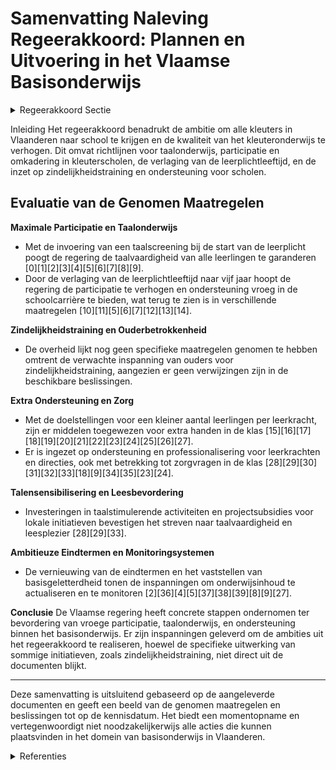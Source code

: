 # Samenvatting Naleving Regeerakkoord: Plannen en Uitvoering in het Vlaamse Basisonderwijs

<details>
        <summary>Regeerakkoord Sectie </summary>
        <p>1.2.6 Basisonderwijs Vlaanderen is wereldtop in het aantal kleuters dat naar school gaat. In het school-jaar 2017-2018 was 98,8% van de kleuters ingeschreven in een school. Het is onze ambitie dat álle kleuters ingeschreven zijn in een school en voldoende naar school gaan. We streven naar een verdere maxi-male participatie vanaf de leeftijd van 3 jaar. In het groeipakket zorgen de partici-patietoeslagen voor een financiële stimu-lans (vanaf 2019) richting inschrijving en deelname aan het kleuteronderwijs. Daarnaast focussen we in nauwe samen-werking met de lokale besturen op acties naar kleuters toe, die we vandaag niet (voldoende) in de klas zien. Om de kwaliteit ook in het kleuteronderwijs te verhogen, vrijwaren we maximaal de lestijd door het aandeel zindelijke kleuters te laten stijgen. Daardoor worden de leerkrachten in de kleuterklassen minder zwaar belast. Voor de tijdige opstart van zindelijkheidstraining, verwachten we een extra inspanning van de ouders, hierin ondersteund door Kind en Gezin. Om meer handen in de klas te krijgen, leveren we een extra budgettaire inspan-ning om zowel de werkingsmiddelen als de omkadering van en in de scholen van het basisonderwijs stapsgewijs te laten groeien met als doel een kleiner aantal leerlingen per leerkracht. Dankzij meer ondersteuning willen we aan de toegenomen zorgnood in de klas voldoen. We zetten in op extra kinderverzorg(st)ers in het kleuteronderwijs. Voor directies wordt in functie van het aantal personeelsleden voorzien in [extra administratieve, pedagogische en beleids-ondersteuning] in die betrokken school. Taalkennis Nederlands is de absolute topprioriteit voor iedereen. De onderwijstaal is en blijft Nederlands. Goede kennis van het Nederlands is essentieel. Taal is de sleutel voor sterke onderwijsprestaties, voor volwaardige integratie maar evengoed voor de werkbaarheid in de klas. Daarom hebben we nood aan een Taalturbo Neder-lands. Wie taalachterstand heeft, kan terecht in extra taalbadklassen Nederlands. Het is niet voldoende om alleen Neder-lands te kennen als ‘gebruikstaal’. Ook grammatica, zinsontleding en begrijpend lezen zijn belangrijk en horen thuis in de eindtermen van zowel basis- als secun-dair onderwijs. We bevorderen leesplezier Nederlands buiten de schooluren, in struc-turele samenwerking met bibliotheken (bv. door wijkbibliotheken een plaats in de school te geven) en culturele centra. De kennis van het Nederlands begint bij de start van de schoolloopbaan. En dus moet het kleuteronderwijs ook de poort naar het Nederlands zijn én ervoor zorgen dat zoveel mogelijk kinderen met gelijke kansen de schoolloopbaan starten. De verlaging van de leerplichtleeftijd grijpen we aan om ervoor te zorgen dat kinderen die thuis onvoldoende Nederlands gebruiken, reeds in de kleuterschool Nederlands leren en zo het lager onderwijs zonder taalachterstand kunnen starten. Dit draagt ook bij tot de relatie leerkracht en leerling en dus tot het pedagogisch comfort. Net in de kleuterschool zijn de kinderen ook het meest vatbaar voor taalverwerving. Van alle vijf-zesjarigen wordt een uniforme net- en koepelover schrijdende gestandaardiseerde taalscreening afge-nomen. De bestaande toolkit vormen we om tot één taalscreening Nederlands. Leerlingen die later instromen in het Nederlandstalig onderwijs, moeten eenzelfde uniforme net- en koepe-loverschrijdende gestandaardiseerde taalscreening Nederlands afleggen. We behouden de OKAN-werking. Ook initiatieven zoals zomerscholen Nederlands, georganiseerd door lokale part-ners en het middenveld, worden gefacili-teerd. Op die manier vermijden we regressie bij de leerlingen door de zomervakantie. Op basis van de resultaten van de taalscreening, moeten leerlingen die het Nederlands onvoldoende beheersen een actief taalintegratietraject Nederlands volgen met in beginsel een taalbadklas of een volwaardig alternatief dat dezelfde resultaten bereikt. Dit kan ook netover-schrijdend georganiseerd worden. We gebruiken de SES-werkingsmiddelen waarvoor ze bedoeld zijn zodat kinderen met een moeilijke thuissituatie gericht ondersteund worden en hun kans op ongekwalificeerde uitstroom kleiner wordt. Zo zetten we ze onder andere in voor taalbadklassen Nederlands, leermateriaal Nederlands tweede taal en huiswerkbegelei-ding. De aanwending wordt steekproefs-gewijs gecontroleerd en indien de middelen niet doelmatig worden aangewend, worden deze middelen duidelijker geoormerkt. Talenkennis is een echte rijkdom voor de Vlaming. We versterken het taalonderwijs Nederlands én blijven inzetten op taalsensibi-lisering, taalinitiatie, het (facultatief) taal-onderwijs van het Frans, Engels en/of Duits. De eindtermen basisonderwijs worden ambitieus herschreven met bijzondere aandacht voor Nederlands, Frans, Wiskunde en Wetenschappen en Techniek. Na een eerste evaluatie van basisgeletterd-heid in het Secundair Onderwijs, zorgen we voor de invoering ervan in het basisonder-wijs op de leeftijd van tien jaar, minstens voor Nederlands en Wiskunde. De eindtermen worden letterlijk overge-nomen bij de respectievelijke leerplan-doelen in de leerplannen en gekoppeld aan de bestaande leergebieden. We versterken de aandacht voor Wetenschap en Techniek in het basison-derwijs door leerkrachten in de laatste jaren van het basisonderwijs zich te laten specialiseren in een bepaald leergebied. Ook in het kleuteronderwijs prikkelen we kinderen reeds voor STEM. </p>
        </details> 

Inleiding
Het regeerakkoord benadrukt de ambitie om alle kleuters in Vlaanderen naar school te krijgen en de kwaliteit van het kleuteronderwijs te verhogen. Dit omvat richtlijnen voor taalonderwijs, participatie en omkadering in kleuterscholen, de verlaging van de leerplichtleeftijd, en de inzet op zindelijkheidstraining en ondersteuning voor scholen.

## Evaluatie van de Genomen Maatregelen

**Maximale Participatie en Taalonderwijs**
- Met de invoering van een taalscreening bij de start van de leerplicht poogt de regering de taalvaardigheid van alle leerlingen te garanderen \[0\]\[1\]\[2\]\[3\]\[4\]\[5\]\[6\]\[7\]\[8\]\[9\].
- Door de verlaging van de leerplichtleeftijd naar vijf jaar hoopt de regering de participatie te verhogen en ondersteuning vroeg in de schoolcarrière te bieden, wat terug te zien is in verschillende maatregelen \[10\]\[11\]\[5\]\[6\]\[7\]\[12\]\[13\]\[14\].

**Zindelijkheidstraining en Ouderbetrokkenheid**
- De overheid lijkt nog geen specifieke maatregelen genomen te hebben omtrent de verwachte inspanning van ouders voor zindelijkheidstraining, aangezien er geen verwijzingen zijn in de beschikbare beslissingen.

**Extra Ondersteuning en Zorg**
- Met de doelstellingen voor een kleiner aantal leerlingen per leerkracht, zijn er middelen toegewezen voor extra handen in de klas \[15\]\[16\]\[17\]\[18\]\[19\]\[20\]\[21\]\[22\]\[23\]\[24\]\[25\]\[26\]\[27\].
- Er is ingezet op ondersteuning en professionalisering voor leerkrachten en directies, ook met betrekking tot zorgvragen in de klas \[28\]\[29\]\[30\]\[31\]\[32\]\[33\]\[18\]\[9\]\[34\]\[35\]\[23\]\[24\].

**Talensensibilisering en Leesbevordering**
- Investeringen in taalstimulerende activiteiten en projectsubsidies voor lokale initiatieven bevestigen het streven naar taalvaardigheid en leesplezier \[28\]\[29\]\[33\].

**Ambitieuze Eindtermen en Monitoringsystemen**
- De vernieuwing van de eindtermen en het vaststellen van basisgeletterdheid tonen de inspanningen om onderwijsinhoud te actualiseren en te monitoren \[2\]\[36\]\[4\]\[5\]\[37\]\[38\]\[39\]\[8\]\[9\]\[27\].

**Conclusie**
De Vlaamse regering heeft concrete stappen ondernomen ter bevordering van vroege participatie, taalonderwijs, en ondersteuning binnen het basisonderwijs. Er zijn inspanningen geleverd om de ambities uit het regeerakkoord te realiseren, hoewel de specifieke uitwerking van sommige initiatieven, zoals zindelijkheidstraining, niet direct uit de documenten blijkt.

---

Deze samenvatting is uitsluitend gebaseerd op de aangeleverde documenten en geeft een beeld van de genomen maatregelen en beslissingen tot op de kennisdatum. Het biedt een momentopname en vertegenwoordigt niet noodzakelijkerwijs alle acties die kunnen plaatsvinden in het domein van basisonderwijs in Vlaanderen.

<details>
        <summary> Referenties</summary>
        **[\[0\]](http://themis.vlaanderen.be/id/nieuwsbrief-info/60ED77D7364ED90008001477)** : **(2021-07-16)** Taalscreening bij begin leerplicht in het gewoon onderwijs en voldoende aanwezigheid van vijfjarigen in het kleuteronderwijs Ontwerpbesluit van de Vlaamse Regering over de taalscreening bij het begin ... 

**[\[1\]](http://themis.vlaanderen.be/id/nieuwsbrief-info/60B7364C364ED9000800063C)** : **(2021-06-04)** Taalscreening bij begin leerplicht in het gewoon onderwijs en voldoende aanwezigheid van vijfjarigen in het kleuteronderwijs Voorontwerp van besluit van de Vlaamse Regering over de taalscreening bij h... 

**[\[2\]]** : **(2020-10-02)** Eindtermen en ontwikkelingsdoelen basisonderwijs 

**[\[3\]](http://themis.vlaanderen.be/id/nieuwsbrief-info/60E42257364ED900080007BF)** : **(2021-07-09)** Taalscreening bij het begin van de leerplicht in het gewoon basisonderwijs: vastlegging instrument en manier van afname 

**[\[4\]](http://themis.vlaanderen.be/id/nieuwsbrief-info/630F1EA79531BD6B9732BED7)** : **(2022-09-02)** Voorrangsgroepen leerlingen met een voortraject in Nederlandstalig basisonderwijs bij inschrijvingen in gewoon secundair onderwijs: wijzigingsdecreet Voorontwerp van decreet tot wijziging van de Codex... 

**[\[5\]](http://themis.vlaanderen.be/id/nieuwsbrief-info/60ED681E364ED9000800143A)** : **(2021-07-16)** Aanpassing inschrijvingsrecht in het gewoon onderwijs binnen en buiten Brussel A. Voorontwerp van decreet tot wijziging van het decreet basisonderwijs van 25 februari 1997, van de Codex Secundair Onde... 

**[\[6\]](http://themis.vlaanderen.be/id/nieuwsbericht/64AE5A590592342F299DB9CF)** : **(2023-07-14)** Invoering taalafdeling Nederlands-Vlaamse Gebarentaal in het gewoon basisonderwijs Voorontwerp van decreet tot wijziging van het decreet basisonderwijs van 25 februari 1997, wat betreft de taalafdelin... 

**[\[7\]](http://themis.vlaanderen.be/id/nieuwsbericht/653907589DAB6626D11E54C5)** : **(2023-10-27)** Invoering taalafdeling Nederlands-Vlaamse Gebarentaal in het gewoon basisonderwijs: voorontwerp van wijzigingsdecreet Voorontwerp van decreet tot wijziging van het decreet basisonderwijs van 25 februa... 

**[\[8\]](http://themis.vlaanderen.be/id/nieuwsbrief-info/6358DD151EA6B745D23CC8AB)** : **(2022-10-28)** Voorontwerp decreet over Vlaamse toetsen in het onderwijs Voorontwerp van decreet over de Vlaamse toetsen in het onderwijs  Na adviezen van de VLOR, van de SERV en van de Vlaamse Toezichtcommissie voo... 

**[\[9\]](http://themis.vlaanderen.be/id/nieuwsbrief-info/61E7CDE5364ED90008000215)** : **(2022-01-21)** VIA6: ondersteunen en versterken competenties kinderbegeleiders kinderopvang Voorontwerp van besluit van de Vlaamse Regering tot wijziging van het besluit van de Vlaamse Regering van 17 maart 2017 bet... 

**[\[10\]](http://themis.vlaanderen.be/id/resource/aa0b6b30-4927-11ec-94bb-99a9d1e168fe)** : **(2020-09-04)** Controle inschrijvingen leerlingen basisonderwijs: aanpassingen door verlaging leerplicht van zes naar vijf jaar Voorontwerp van besluit van de Vlaamse Regering tot wijziging van het besluit van de Vl... 

**[\[11\]](http://themis.vlaanderen.be/id/resource/57b28700-4928-11ec-94bb-99a9d1e168fe)** : **(2020-07-10)** Controle inschrijvingen leerlingen basisonderwijs: aanpassingen door verlaging leerplicht Voorontwerp van besluit van de Vlaamse Regering tot wijziging van het besluit van de Vlaamse Regering van 12 n... 

**[\[12\]](http://themis.vlaanderen.be/id/nieuwsbrief-info/629768562071A7D754F183E1)** : **(2022-06-03)** Schooltoeslag Voorontwerp van besluit van de Vlaamse Regering tot wijziging van artikel 2 van het besluit van de Vlaamse Regering van 17 mei 2019 betreffende de selectieve participatietoeslagen leerli... 

**[\[13\]](http://themis.vlaanderen.be/id/nieuwsbrief-info/61A736AA364ED90008000599)** : **(2021-12-03)** Aanpassing inschrijvingsrecht in het gewoon onderwijs binnen en buiten Brussel A. Ontwerpdecreet tot wijziging van het decreet basisonderwijs van 25 februari 1997, de Codex Secundair Onderwijs van 17 ... 

**[\[14\]](http://themis.vlaanderen.be/id/nieuwsbrief-info/61FBD656D5F0FAFA87AFAA25)** : **(2022-02-04)** Aanpassing inschrijvingsrecht in het gewoon onderwijs binnen en buiten Brussel Bekrachtiging en afkondiging van het decreet tot wijziging van het decreet basisonderwijs van 25 februari 1997, de Codex ... 

**[\[15\]](http://themis.vlaanderen.be/id/resource/74e37a60-4927-11ec-94bb-99a9d1e168fe)** : **(2020-09-18)** Puntenenveloppen voor de scholengemeenschappen basisonderwijs: omkadering leerlingondersteuning Voorontwerp van besluit van de Vlaamse Regering tot wijziging van het besluit van de Vlaamse Regering va... 

**[\[16\]](http://themis.vlaanderen.be/id/nieuwsbrief-info/6387581886124BBA17062CA0)** : **(2022-12-02)** Automatisering bewijslast 'leerling met een zorgthuis' Voorontwerp van besluit van de Vlaamse Regering tot wijziging van het besluit van de Vlaamse regering van 17 juni 1997 betreffende de personeelsf... 

**[\[17\]](http://themis.vlaanderen.be/id/resource/a0cde3d0-4928-11ec-94bb-99a9d1e168fe)** : **(2020-07-03)** Puntenenveloppen voor de scholengemeenschappen basisonderwijs: omkadering leerlingondersteuning Voorontwerp van besluit van de Vlaamse Regering tot wijziging van het besluit van de Vlaamse Regering va... 

**[\[18\]](http://themis.vlaanderen.be/id/nieuwsbrief-info/618BDC66364ED90008000B91)** : **(2021-11-12)** Plan Vlaamse Veerkracht: Toekenning extra ICT-middelen en verhoging aantal uur kinderverzorging Toekenning extra ICT-middelen en verhoging aantal uur kinderverzorging Ontwerpbesluit van de Vlaamse Reg... 

**[\[19\]](http://themis.vlaanderen.be/id/resource/d90a0ef0-4927-11ec-94bb-99a9d1e168fe)** : **(2020-07-17)** Kwaliteitslabel organisatoren kleuteropvang Voorontwerp van besluit van de Vlaamse Regering tot toekenning van een kwaliteitslabel aan organisatoren van kleuteropvang  Kinderen op kleuterleeftijd hebb... 

**[\[20\]](http://themis.vlaanderen.be/id/resource/d4547620-4927-11ec-94bb-99a9d1e168fe)** : **(2020-07-17)** Puntenenveloppen voor de scholengemeenschappen basisonderwijs: omkadering leerlingondersteuning Voorontwerp van besluit van de Vlaamse Regering tot wijziging van het besluit van de Vlaamse Regering va... 

**[\[21\]](http://themis.vlaanderen.be/id/nieuwsbrief-info/60E46569364ED900080008A6)** : **(2021-07-09)** Wijziging besluiten basisonderwijs naar aanleiding van wijziging decreet basisonderwijs Ontwerpbesluit van de Vlaamse Regering tot wijziging van diverse besluiten, wat betreft de organisatie van het s... 

**[\[22\]](http://themis.vlaanderen.be/id/nieuwsbrief-info/6140997E364ED900080001D4)** : **(2021-09-17)** Plan Vlaamse Veerkracht: Toekenning extra ICT-middelen en verhoging aantal uur kinderverzorging Toekenning extra ICT-middelen en verhoging aantal uur kinderverzorging Voorontwerp van besluit van de Vl... 

**[\[23\]](http://themis.vlaanderen.be/id/nieuwsbericht/643FE966CA1CB15B58CF4736)** : **(2023-04-21)** Subsidie digitale aanmeldingsprocedures inschrijvingen schooljaar 2023-2024 Ontwerpbesluit van de Vlaamse Regering tot financiële ondersteuning van maximaal 622.500 euro voor de organisatie van digita... 

**[\[24\]](http://themis.vlaanderen.be/id/nieuwsbrief-info/618B834A364ED90008000B6F)** : **(2021-11-12)** Toekenning lestijden, lesuren en uren op basis van het ondersteuningsmodel en extra werkingsbudget voor de professionalisering van ondersteuners voor het schooljaar 2021-2022 en het eerste trimester v... 

**[\[25\]](http://themis.vlaanderen.be/id/nieuwsbericht/652E5C5B7FDB1A5D07829384)** : **(2023-10-20)** Oproep organisatie digitale aanmeldingsprocedures inschrijvingen schooljaar 2024-2025 basis- en secundair onderwijs   Sinds de inschrijvingen voor het schooljaar 2019-2020 voorziet de Vlaamse Regering... 

**[\[26\]](http://themis.vlaanderen.be/id/nieuwsbericht/6581A904E2E2C9E5814C230F)** : **(2023-12-22)** Kinderopvang: kindratio en voorrangsregels Voorontwerp van besluit van de Vlaamse Regering tot wijziging van het Vergunningsbesluit van 22 november 2013 en het Subsidiebesluit van 22 november 2013 in ... 

**[\[27\]](http://themis.vlaanderen.be/id/nieuwsbrief-info/623AF3986BB7B593CFC18DB4)** : **(2022-03-25)** Operationalisering leerlingenbegeleiding in het basisonderwijs, het secundair onderwijs en de centra voor leerlingenbegeleiding Voorontwerp van besluit van de Vlaamse Regering tot wijziging van artike... 

**[\[28\]](http://themis.vlaanderen.be/id/resource/55de1520-4928-11ec-94bb-99a9d1e168fe)** : **(2020-07-10)** Subsidie taalstimulerende activiteiten Nederlands in schoolvakanties en buitenschoolse opvang voor kinderen en jongeren Ontwerpbesluit van de Vlaamse Regering tot toekenning van een projectsubsidie va... 

**[\[29\]](http://themis.vlaanderen.be/id/nieuwsbrief-info/60D1E65D364ED90008000312)** : **(2021-06-25)** Subsidie taalstimulerende activiteiten Nederlands in de schoolvakanties en buitenschoolse opvang Ontwerpbesluit van de Vlaamse Regering tot toekenning van een projectsubsidie van maximaal 2.051.971,82... 

**[\[30\]](http://themis.vlaanderen.be/id/nieuwsbericht/65781B19E2E2C9E5814C0109)** : **(2023-12-15)** Vlaamse Universiteiten en Hogescholen Raad (VLUHR): subsidie ondersteunen STEM-didactiek Ontwerpbesluit van de Vlaamse Regering voor een financiële ondersteuning van maximaal 2.200.000 euro aan de VLU... 

**[\[31\]](http://themis.vlaanderen.be/id/nieuwsbrief-info/63983455C2B90D4571CF8567)** : **(2022-12-16)** Plan Vlaamse Veerkracht: 6 miljoen euro subsidie voor stichting Leerpunt voor versterking brede basiszorg en verhoogde zorg in gewoon basis- en secundair onderwijs Leerpunt: subsidie brede basiszorg e... 

**[\[32\]](http://themis.vlaanderen.be/id/nieuwsbrief-info/60EE99FC364ED900080014DD)** : **(2021-07-16)** Plan Vlaamse Veerkracht: Toekenning extra ICT-middelen en verhoging aantal uur kinderverzorging Toekenning extra ICT-middelen en verhoging aantal uur kinderverzorging Voorontwerp van besluit van de Vl... 

**[\[33\]](http://themis.vlaanderen.be/id/nieuwsbrief-info/61A72EA4364ED9000800058F)** : **(2021-12-03)** Subsidie leerlingen cursus Nederlands als tweede taal (NT2) in Brussel Ontwerpbesluit van de Vlaamse Regering tot toekenning van een projectsubsidie voor de vrijstelling van het inschrijvingsgeld voor... 

**[\[34\]](http://themis.vlaanderen.be/id/nieuwsbrief-info/62B08A384ABF604F15C222AB)** : **(2022-06-24)** Wijziging besluit selectieve participatietoeslagen leerling (Schooltoeslag), wat betreft de algemene vrijstellingen van de toekenningsvoorwaarden Ontwerpbesluit van de Vlaamse Regering tot wijziging v... 

**[\[35\]](http://themis.vlaanderen.be/id/nieuwsbrief-info/62286AB06BB7B593CFC18475)** : **(2022-03-11)** VIA6: ondersteunen en versterken competenties kinderbegeleiders kinderopvang Ontwerpbesluit van de Vlaamse Regering tot wijziging van het besluit van de Vlaamse Regering van 17 maart 2017 betreffende ... 

**[\[36\]](http://themis.vlaanderen.be/id/nieuwsbericht/64AC13150592342F299DAEED)** : **(2023-07-14)** Aanpak minimumdoelen basisonderwijs, eerste graad secundair onderwijs en zevende leerjaar secundair onderwijs 

**[\[37\]](http://themis.vlaanderen.be/id/nieuwsbrief-info/62161A6A6BB7B593CFC17EE4)** : **(2022-02-25)** Geografische verdeling capaciteitsmiddelen scholenbouw 2022-2024   ​Uit een nieuwe prognose over de  capaciteitsbehoeften binnen het onderwijs  blijkt dat er vooral in het secundair onderwijs extra in... 

**[\[38\]](http://themis.vlaanderen.be/id/nieuwsbrief-info/62CD3B068E6C4430A88987E1)** : **(2022-07-15)** Voorontwerp decreet over Vlaamse toetsen in het onderwijs Voorontwerp van decreet over de Vlaamse toetsen in het onderwijs  De Vlaamse Regering  hecht haar principiële goedkeuring aan het voorontwerp ... 

**[\[39\]](http://themis.vlaanderen.be/id/resource/ab6d5710-4925-11ec-94bb-99a9d1e168fe)** : **(2020-12-18)** Aanvraag vervangende eindtermen Franstalige faciliteitenscholen Ontwerpbesluit van de Vlaamse Regering over vervangende eindtermen op initiatief van de Franstalige faciliteitenscholen in de gemeenten ... 
        </details> 

